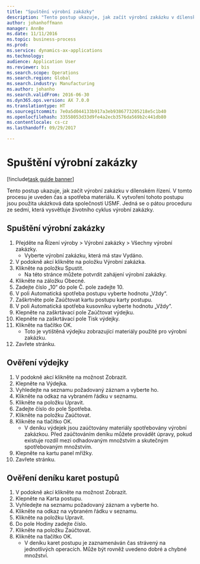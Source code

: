 ```yaml
--- 
title: "Spuštění výrobní zakázky"
description: "Tento postup ukazuje, jak začít výrobní zakázku v dílenském řízení."
author: johanhoffmann
manager: AnnBe
ms.date: 11/11/2016
ms.topic: business-process
ms.prod: 
ms.service: dynamics-ax-applications
ms.technology: 
audience: Application User
ms.reviewer: bis
ms.search.scope: Operations
ms.search.region: Global
ms.search.industry: Manufacturing
ms.author: johanho
ms.search.validFrom: 2016-06-30
ms.dyn365.ops.version: AX 7.0.0
ms.translationtype: HT
ms.sourcegitcommit: 7e0a5d044133b917a3eb9386773205218e5c1b40
ms.openlocfilehash: 33558053d33d9fe4a2ecb3576da569b2c441db80
ms.contentlocale: cs-cz
ms.lasthandoff: 09/29/2017

---
```

# <a name="start-a-production-order"></a>Spuštění výrobní zakázky

[!include[task guide banner](../../includes/task-guide-banner.md)]

Tento postup ukazuje, jak začít výrobní zakázku v dílenském řízení. V tomto procesu je uveden čas a spotřeba materiálu. K vytvoření tohoto postupu jsou použita ukázková data společnosti USMF. Jedná se o pátou proceduru ze sedmi, která vysvětluje životního cyklus výrobní zakázky.


## <a name="start-a-production-order"></a>Spuštění výrobní zakázky
1. Přejděte na Řízení výroby > Výrobní zakázky > Všechny výrobní zakázky.
    * Vyberte výrobní zakázku, která má stav Vydáno.  
2. V podokně akcí klikněte na položku Výrobní zakázka.
3. Klikněte na položku Spustit.
    * Na této stránce můžete potvrdit zahájení výrobní zakázky.  
4. Klikněte na záložku Obecné.
5. Zadejte číslo „10“ do pole Č. pole zadejte 10.
6. V poli Automatická spotřeba postupu vyberte hodnotu „Vždy“.
7. Zaškrtněte pole Zaúčtovat kartu postupu karty postupu.
8. V poli Automatická spotřeba kusovníku vyberte hodnotu „Vždy“.
9. Klepněte na zaškrtávací pole Zaúčtovat výdejku.
10. Klepněte na zaškrtávací pole Tisk výdejky.
11. Klikněte na tlačítko OK.
    * Toto je vytištěná výdejku zobrazující materiály použité pro výrobní zakázku.  
12. Zavřete stránku.

## <a name="validate-the-picking-list"></a>Ověření výdejky
1. V podokně akcí klikněte na možnost Zobrazit.
2. Klepněte na Výdejka.
3. Vyhledejte na seznamu požadovaný záznam a vyberte ho.
4. Klikněte na odkaz na vybraném řádku v seznamu.
5. Klikněte na položku Upravit.
6. Zadejte číslo do pole Spotřeba.
7. Klikněte na položku Zaúčtovat.
8. Klikněte na tlačítko OK.
    * V deníku výdejek jsou zaúčtovány materiály spotřebovány výrobní zakázkou. Před zaúčtováním deníku můžete provádět úpravy, pokud existuje rozdíl mezi odhadovaným množstvím a skutečným spotřebovaným množstvím.  
9. Klepněte na kartu panel mřížky.
10. Zavřete stránku.

## <a name="verify-the-route-card-journal"></a>Ověření deníku karet postupů
1. V podokně akcí klikněte na možnost Zobrazit.
2. Klepněte na Karta postupu.
3. Vyhledejte na seznamu požadovaný záznam a vyberte ho.
4. Klikněte na odkaz na vybraném řádku v seznamu.
5. Klikněte na položku Upravit.
6. Do pole Hodiny zadejte číslo.
7. Klikněte na položku Zaúčtovat.
8. Klikněte na tlačítko OK.
    * V deníku karet postupu je zaznamenáván čas strávený na jednotlivých operacích. Může být rovněž uvedeno dobré a chybné množství.  


